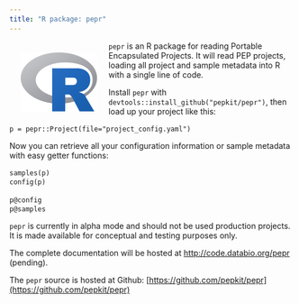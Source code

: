 ```yaml
---
title: "R package: pepr"
---
```


<img src="/img/logo_R.svg" alt="" style="float:left; margin:20px">

`pepr` is an R package for reading Portable Encapsulated Projects. It will read PEP projects, loading all project and sample metadata into R with a single line of code.

Install `pepr` with `devtools::install_github("pepkit/pepr")`, then load up your project like this:


```{R}
p = pepr::Project(file="project_config.yaml")
```

Now you can retrieve all your configuration information or sample metadata with easy getter functions:
```{R}
samples(p)
config(p)

p@config
p@samples
```

`pepr` is currently in alpha mode and should not be used production projects. It is made available for conceptual and testing purposes only.

The complete documentation will be hosted at http://code.databio.org/pepr (pending).

The `pepr` source is hosted at Github: [https://github.com/pepkit/pepr](https://github.com/pepkit/pepr)